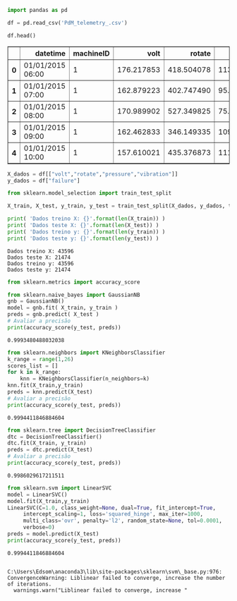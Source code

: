 ```python
import pandas as pd

df = pd.read_csv('PdM_telemetry_.csv')

df.head()
```




<div>
<style scoped>
    .dataframe tbody tr th:only-of-type {
        vertical-align: middle;
    }

    .dataframe tbody tr th {
        vertical-align: top;
    }

    .dataframe thead th {
        text-align: right;
    }
</style>
<table border="1" class="dataframe">
  <thead>
    <tr style="text-align: right;">
      <th></th>
      <th>datetime</th>
      <th>machineID</th>
      <th>volt</th>
      <th>rotate</th>
      <th>pressure</th>
      <th>vibration</th>
      <th>failure</th>
    </tr>
  </thead>
  <tbody>
    <tr>
      <th>0</th>
      <td>01/01/2015 06:00</td>
      <td>1</td>
      <td>176.217853</td>
      <td>418.504078</td>
      <td>113.077935</td>
      <td>45.087686</td>
      <td>0</td>
    </tr>
    <tr>
      <th>1</th>
      <td>01/01/2015 07:00</td>
      <td>1</td>
      <td>162.879223</td>
      <td>402.747490</td>
      <td>95.460525</td>
      <td>43.413973</td>
      <td>0</td>
    </tr>
    <tr>
      <th>2</th>
      <td>01/01/2015 08:00</td>
      <td>1</td>
      <td>170.989902</td>
      <td>527.349825</td>
      <td>75.237905</td>
      <td>34.178847</td>
      <td>0</td>
    </tr>
    <tr>
      <th>3</th>
      <td>01/01/2015 09:00</td>
      <td>1</td>
      <td>162.462833</td>
      <td>346.149335</td>
      <td>109.248561</td>
      <td>41.122144</td>
      <td>0</td>
    </tr>
    <tr>
      <th>4</th>
      <td>01/01/2015 10:00</td>
      <td>1</td>
      <td>157.610021</td>
      <td>435.376873</td>
      <td>111.886648</td>
      <td>25.990511</td>
      <td>0</td>
    </tr>
  </tbody>
</table>
</div>




```python
X_dados = df[["volt","rotate","pressure","vibration"]]
y_dados = df["failure"]
```


```python
from sklearn.model_selection import train_test_split
```


```python
X_train, X_test, y_train, y_test = train_test_split(X_dados, y_dados, test_size=0.33, random_state=42)

print( 'Dados treino X: {}'.format(len(X_train)) )
print( 'Dados teste X: {}'.format(len(X_test)) )
print( 'Dados treino y: {}'.format(len(y_train)) )
print( 'Dados teste y: {}'.format(len(y_test)) )
```

    Dados treino X: 43596
    Dados teste X: 21474
    Dados treino y: 43596
    Dados teste y: 21474
    


```python
from sklearn.metrics import accuracy_score
```


```python
from sklearn.naive_bayes import GaussianNB
gnb = GaussianNB()
model = gnb.fit( X_train, y_train )
preds = gnb.predict( X_test )
# Avaliar a precisão
print(accuracy_score(y_test, preds))
```

    0.9993480488032038
    


```python
from sklearn.neighbors import KNeighborsClassifier
k_range = range(1,26)
scores_list = []
for k in k_range:
    knn = KNeighborsClassifier(n_neighbors=k)
knn.fit(X_train,y_train)
preds = knn.predict(X_test)
# Avaliar a precisão
print(accuracy_score(y_test, preds))
```

    0.9994411846884604
    


```python
from sklearn.tree import DecisionTreeClassifier
dtc = DecisionTreeClassifier()
dtc.fit(X_train, y_train)
preds = dtc.predict(X_test)
# Avaliar a precisão
print(accuracy_score(y_test, preds))
```

    0.9986029617211511
    


```python
from sklearn.svm import LinearSVC
model = LinearSVC()
model.fit(X_train,y_train)
LinearSVC(C=1.0, class_weight=None, dual=True, fit_intercept=True,
     intercept_scaling=1, loss='squared_hinge', max_iter=1000,
     multi_class='ovr', penalty='l2', random_state=None, tol=0.0001,
     verbose=0)
preds = model.predict(X_test)
print(accuracy_score(y_test, preds))
```

    0.9994411846884604
    

    C:\Users\Edsom\anaconda3\lib\site-packages\sklearn\svm\_base.py:976: ConvergenceWarning: Liblinear failed to converge, increase the number of iterations.
      warnings.warn("Liblinear failed to converge, increase "
    


```python

```
